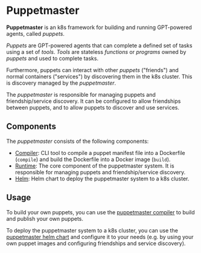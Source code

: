 # Puppetmaster

**Puppetmaster** is an k8s framework for building and running GPT-powered agents, called *puppets*.

*Puppets* are GPT-powered agents that can complete a defined set of tasks using a set of *tools*.
*Tools* are stateless *functions* or *programs* owned by *puppets* and used to complete tasks.

Furthermore, puppets can interact with other *puppets* ("friends") and normal containers ("services") by discovering them in the k8s cluster. This is discovery managed by the *puppetmaster*.

The *puppetmaster* is responsible for managing puppets and friendship/service discovery. It can be configured to allow friendships between puppets, and to allow puppets to discover and use services.

## Components

The *puppetmaster* consists of the following components:

- [Compiler](compiler/README.md): CLI tool to compile a puppet manifest file into a Dockerfile (`compile`) and build the Dockerfile into a Docker image (`build`).
- [Runtime](runtime/README.md): The core component of the puppetmaster system. It is responsible for managing puppets and friendship/service discovery.
- [Helm](helm/README.md): Helm chart to deploy the puppetmaster system to a k8s cluster.

## Usage

To build your own puppets, you can use the [puppetmaster compiler](compiler/README.md) to build and publish your own puppets.

To deploy the puppetmaster system to a k8s cluster, you can use the [puppetmaster helm chart](helm/README.md) and configure it to your needs (e.g. by using your own puppet images and configuring friendships and service discovery).